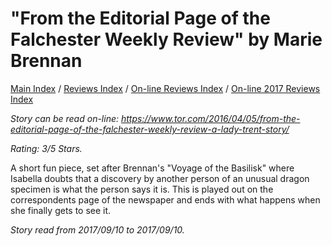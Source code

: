 # "From the Editorial Page of the Falchester Weekly Review" by Marie Brennan

[Main Index](../../../README.md) / [Reviews Index](../../README.md) / [On-line Reviews Index](../README.md) / [On-line 2017 Reviews Index](README.md)

*Story can be read on-line: <https://www.tor.com/2016/04/05/from-the-editorial-page-of-the-falchester-weekly-review-a-lady-trent-story/>*

*Rating: 3/5 Stars.*

A short fun piece, set after Brennan's "Voyage of the Basilisk" where Isabella doubts that a discovery by another person of an unusual dragon specimen is what the person says it is. This is played out on the correspondents page of the newspaper and ends with what happens when she finally gets to see it.

*Story read from 2017/09/10 to 2017/09/10.*

